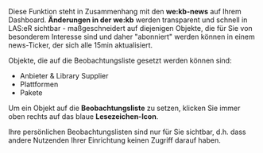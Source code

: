 Diese Funktion steht in Zusammenhang mit den **we:kb-news** auf Ihrem Dashboard. **Änderungen in der we:kb** werden transparent und schnell in LAS:eR sichtbar - 
maßgeschneidert auf diejenigen Objekte, die für Sie von besonderem Interesse sind und daher "abonniert" werden können in einem news-Ticker, der sich alle 15min aktualisiert.

Objekte, die auf die Beobachtungsliste gesetzt werden können sind:

- Anbieter & Library Supplier
- Plattformen
- Pakete

Um ein Objekt auf die **Beobachtungsliste** zu setzen, klicken Sie immer oben rechts auf das blaue **Lesezeichen-Icon**.

Ihre persönlichen Beobachtungslisten sind nur für Sie sichtbar, d.h. dass andere Nutzenden Ihrer Einrichtung keinen Zugriff darauf haben. 
